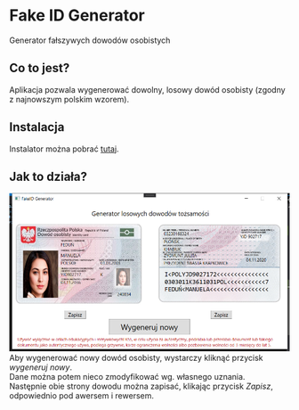 # Fake ID Generator
Generator fałszywych dowodów osobistych
## Co to jest?
Aplikacja pozwala wygenerować dowolny, losowy dowód osobisty (zgodny z najnowszym polskim wzorem).
## Instalacja
Instalator można pobrać [tutaj](https://users.tryton.vlo.gda.pl/s4/aplikacje/FakeID/setup.exe).
## Jak to działa?
![Zrzut ekranu](screenshot.png)
Aby wygenerować nowy dowód osobisty, wystarczy kliknąć przycisk *wygeneruj nowy*.\
Dane można potem nieco zmodyfikować wg. własnego uznania.\
Następnie obie strony dowodu można zapisać, klikając przycisk *Zapisz*, odpowiednio pod awersem i rewersem.